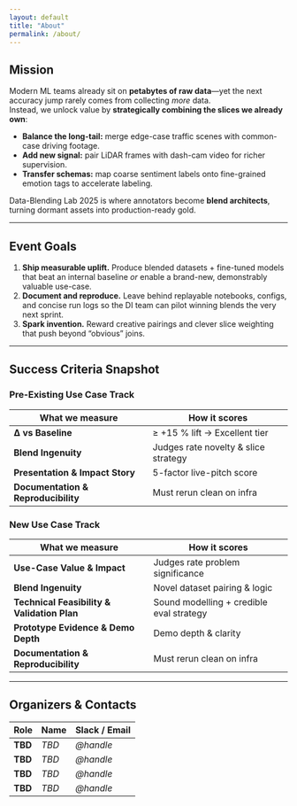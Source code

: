 ```yaml
---
layout: default
title: "About"
permalink: /about/
---
```

## Mission
Modern ML teams already sit on **petabytes of raw data**—yet the next accuracy jump rarely comes from collecting *more* data.  
Instead, we unlock value by **strategically combining the slices we already own**:

* **Balance the long-tail:** merge edge-case traffic scenes with common-case driving footage.  
* **Add new signal:** pair LiDAR frames with dash-cam video for richer supervision.  
* **Transfer schemas:** map coarse sentiment labels onto fine-grained emotion tags to accelerate labeling.  

Data-Blending Lab 2025 is where annotators become **blend architects**, turning dormant assets into production-ready gold.

---

## Event Goals
1. **Ship measurable uplift.** Produce blended datasets + fine-tuned models that beat an internal baseline *or* enable a brand-new, demonstrably valuable use-case.    
2. **Document and reproduce.** Leave behind replayable notebooks, configs, and concise run logs so the DI team can pilot winning blends the very next sprint.  
3. **Spark invention.** Reward creative pairings and clever slice weighting that push beyond “obvious” joins.

---

## Success Criteria Snapshot

### Pre-Existing Use Case Track  

| What we measure | How it scores |
|-----------------|---------------|
| **Δ vs Baseline** | ≥ +15 % lift → Excellent tier |
| **Blend Ingenuity** | Judges rate novelty & slice strategy |
| **Presentation & Impact Story** | 5-factor live-pitch score |
| **Documentation & Reproducibility** | Must rerun clean on infra |


### New Use Case Track  

| What we measure | How it scores |
|-----------------|---------------|
| **Use-Case Value & Impact** | Judges rate problem significance |
| **Blend Ingenuity** | Novel dataset pairing & logic |
| **Technical Feasibility & Validation Plan** | Sound modelling + credible eval strategy |
| **Prototype Evidence & Demo Depth** | Demo depth & clarity |
| **Documentation & Reproducibility** | Must rerun clean on infra |

---

## Organizers & Contacts

| Role | Name | Slack / Email |
|------|------|---------------|
| **TBD** | *TBD* | *@handle* |
| **TBD** | *TBD* | *@handle* |
| **TBD** | *TBD* | *@handle* |
| **TBD** | *TBD* | *@handle* |


